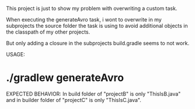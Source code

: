 This project is just to show my problem with overwriting a custom task.

When executing the generateAvro task, i wont to overwrite in my subprojects the source folder the task is using to avoid additional objects in the classpath of my other projects.

But only adding a closure in the subprojects build.gradle seems to not work. 

USAGE: 
  # ./gradlew generateAvro
  
EXPECTED BEHAVIOR:
  In build folder of "projectB" is only "ThisIsB.java" and in builder folder of "projectC" is only "ThisIsC.java".
